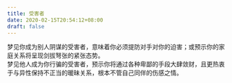 ```yaml
---
title: 受害者
date: 2020-02-15T20:54:12+08:00
draft: false
---
```


梦见你成为别人阴谋的受害者，意味着你必须提防对手对你的迫害；或预示你的家庭关系将呈现剑拔弩张的紧张态势。<br>
梦见他人成为你行骗的受害者，预示你将通过各种卑鄙的手段大肆敛财，且更热衷于与异性保持不正当的暖昧关系，根本不管自己同伴的伤感之情。<br>
